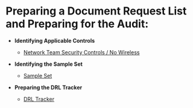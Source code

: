<h1>Preparing a Document Request List and Preparing for the Audit:</a> <a </a></h1>

- <b>Identifying Applicable Controls</b>
  - [Network Team Security Controls / No Wireless](https://docs.google.com/spreadsheets/d/1jtcM-hf5CwhY1WEVZdYTtFJOhkrU_WorBfVVmtjn--E/edit?usp=sharing)
 
- <b>Identifying the Sample Set</b>
    - [Sample Set](https://docs.google.com/spreadsheets/d/1pgyXdIXwfMBDIt_NAAqHMeY6ZEUS31LDQGZvfrBcrC8/edit?usp=sharing)

- <b>Preparing the DRL Tracker</b>
    - [DRL Tracker](https://docs.google.com/spreadsheets/d/1EUppdDr_pPWxIM5qsUPFHwPavonyYGY3Wo_M7Bv3jxA/edit?usp=sharing)
